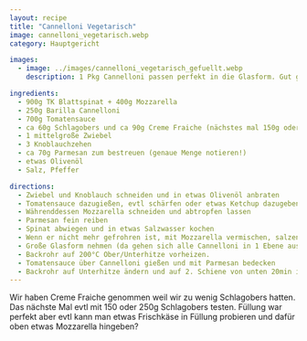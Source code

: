 ```yaml
---
layout: recipe
title: "Cannelloni Vegetarisch"
image: cannelloni_vegetarisch.webp
category: Hauptgericht

images:
  - image: ../images/cannelloni_vegetarisch_gefuellt.webp
    description: 1 Pkg Cannelloni passen perfekt in die Glasform. Gut gefüllt mit Teelöffel (vorher Spritzsack probiert aber hat nicht funktioniert)

ingredients:
  - 900g TK Blattspinat + 400g Mozzarella
  - 250g Barilla Cannelloni
  - 700g Tomatensauce
  - ca 60g Schlagobers und ca 90g Creme Fraiche (nächstes mal 150g oder 200g Schlagobers probieren)
  - 1 mittelgroße Zwiebel
  - 3 Knoblauchzehen
  - ca 70g Parmesan zum bestreuen (genaue Menge notieren!)
  - etwas Olivenöl
  - Salz, Pfeffer

directions:
  - Zwiebel und Knoblauch schneiden und in etwas Olivenöl anbraten
  - Tomatensauce dazugießen, evtl schärfen oder etwas Ketchup dazugeben und wenn sie erhitzt ist mit Schlagobers vermischen und mit Pfeffer würzen
  - Währenddessen Mozzarella schneiden und abtropfen lassen
  - Parmesan fein reiben
  - Spinat abwiegen und in etwas Salzwasser kochen
  - Wenn er nicht mehr gefrohren ist, mit Mozzarella vermischen, salzen, pfeffern und evtl nochmal Wasser abgießen
  - Große Glasform nehmen (da gehen sich alle Cannelloni in 1 Ebene aus) und Cannelloni mit Teelöffel komplett befüllen sodass keine Luft mehr drinnen ist (mit Finger bzw Rückseite vom Löffel reinstopfen) und in Form schlichten. ACHTUNG - Spritzsack funktioniert NICHT weil Spinat nicht wirklich rausgeht
  - Backrohr auf 200°C Ober/Unterhitze vorheizen.
  - Tomatensauce über Cannelloni gießen und mit Parmesan bedecken
  - Backrohr auf Unterhitze ändern und auf 2. Schiene von unten 20min ins Rohr geben, danach nochmal 10min Ober/Unterhitze
---
```


Wir haben Creme Fraiche genommen weil wir zu wenig Schlagobers hatten. Das nächste Mal evtl mit 150 oder 250g Schlagobers testen.
Füllung war perfekt aber evtl kann man etwas Frischkäse in Füllung probieren und dafür oben etwas Mozzarella hingeben?
